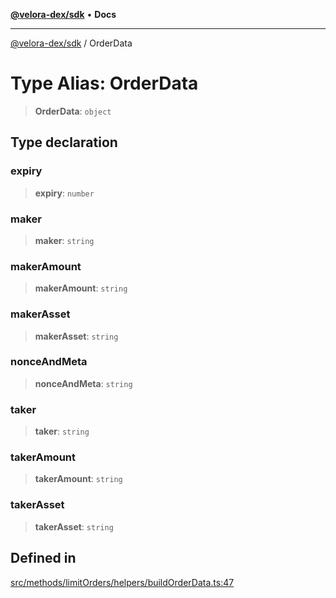 [**@velora-dex/sdk**](../README.md) • **Docs**

***

[@velora-dex/sdk](../globals.md) / OrderData

# Type Alias: OrderData

> **OrderData**: `object`

## Type declaration

### expiry

> **expiry**: `number`

### maker

> **maker**: `string`

### makerAmount

> **makerAmount**: `string`

### makerAsset

> **makerAsset**: `string`

### nonceAndMeta

> **nonceAndMeta**: `string`

### taker

> **taker**: `string`

### takerAmount

> **takerAmount**: `string`

### takerAsset

> **takerAsset**: `string`

## Defined in

[src/methods/limitOrders/helpers/buildOrderData.ts:47](https://github.com/paraswap/paraswap-sdk/blob/master/src/methods/limitOrders/helpers/buildOrderData.ts#L47)
